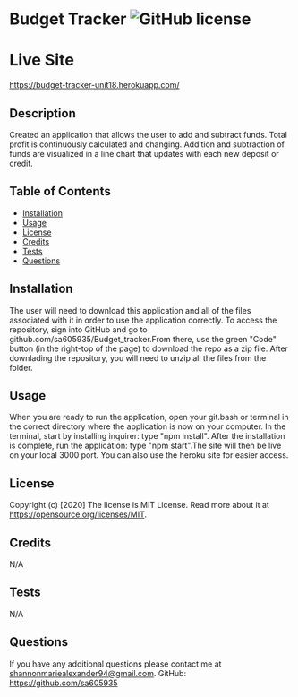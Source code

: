 # Budget Tracker ![GitHub license](https://img.shields.io/badge/license-MIT%20License-blue.svg)
  
  
  # Live Site
  https://budget-tracker-unit18.herokuapp.com/
  
  
  ## Description 
  Created an application that allows the user to add and subtract funds. Total profit is continuously calculated and changing. Addition and subtraction of funds are visualized in a line chart that updates with each new deposit or credit.
  
  
  ## Table of Contents
  
  * [Installation](#installation)
  * [Usage](#usage)
  * [License](#license)
  * [Credits](#credits)
  * [Tests](#tests)
  * [Questions](#questions)
  
  
  ## Installation
  The user will need to download this application and all of the files associated with it in order to use the application correctly. To access the repository, sign into GitHub and go to github.com/sa605935/Budget_tracker.From there, use the green "Code" button (in the right-top of the page) to download the repo as a zip file. After downlading the repository, you will need to unzip all the files from the folder.
  
  
  ## Usage 
  When you are ready to run the application, open your git.bash or terminal in the correct directory where the application is now on your computer. In the terminal, start by installing inquirer: type "npm install". After the installation is complete, run the application: type "npm start".The site will then be live on your local 3000 port. You can also use the heroku site for easier access.
  
  
  ## License
  Copyright (c) [2020]
  The license is MIT License. 
  Read more about it at https://opensource.org/licenses/MIT.
  
  
  
  ## Credits
  N/A
  
  
  ## Tests
  N/A
  
  
  ## Questions
  If you have any additional questions please contact me at shannonmariealexander94@gmail.com.
  GitHub: https://github.com/sa605935
  